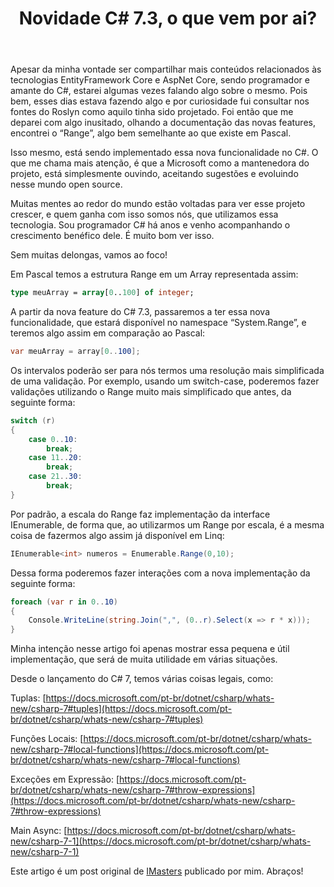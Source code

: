 ﻿---
title: "Novidade C# 7.3, o que vem por ai?"
comments: false
excerpt_separator: "Ler mais"
categories:
  - "C#"
  - "News"
tags:
  - "C#"
---

Apesar da minha vontade ser compartilhar mais conteúdos relacionados às tecnologias EntityFramework Core e AspNet Core, sendo programador e amante do C#, estarei algumas vezes falando algo sobre o mesmo.
Pois bem, esses dias estava fazendo algo e por curiosidade fui consultar nos fontes do Roslyn como aquilo tinha sido projetado. Foi então que me deparei com algo inusitado, olhando a documentação das novas features, encontrei o “Range”, algo bem semelhante ao que existe em Pascal.

Isso mesmo, está sendo implementado essa nova funcionalidade no C#. O que me chama mais atenção, é que a Microsoft como a mantenedora do projeto, está simplesmente ouvindo, aceitando sugestões e evoluindo nesse mundo open source.

Muitas mentes ao redor do mundo estão voltadas para ver esse projeto crescer, e quem ganha com isso somos nós, que utilizamos essa tecnologia. Sou programador C# há anos e venho acompanhando o crescimento benéfico dele. É muito bom ver isso.

Sem muitas delongas, vamos ao foco!

Em Pascal temos a estrutura Range em um Array representada assim:
  

```pascal
type meuArray = array[0..100] of integer;
```

A partir da nova feature do C# 7.3, passaremos a ter essa nova funcionalidade, que estará disponível no namespace “System.Range”, e teremos algo assim em comparação ao Pascal:

```csharp
var meuArray = array[0..100];
```

Os intervalos poderão ser para nós termos uma resolução mais simplificada de uma validação. Por exemplo, usando um switch-case, poderemos fazer validações utilizando o Range muito mais simplificado que antes, da seguinte forma:

```csharp
switch (r)
{
    case 0..10:
        break;
    case 11..20:
        break;
    case 21..30:
        break;
}
```

Por padrão, a escala do Range faz implementação da interface IEnumerable, de forma que, ao utilizarmos um Range por escala, é a mesma coisa de fazermos algo assim já disponível em Linq:

```csharp
IEnumerable<int> numeros = Enumerable.Range(0,10);
```

Dessa forma poderemos fazer interações com a nova implementação da seguinte forma:

```csharp
foreach (var r in 0..10)
{
    Console.WriteLine(string.Join(",", (0..r).Select(x => r * x)));
}
```

Minha intenção nesse artigo foi apenas mostrar essa pequena e útil implementação, que será de muita utilidade em várias situações.

Desde o lançamento do C# 7, temos várias coisas legais, como:

Tuplas:
[https://docs.microsoft.com/pt-br/dotnet/csharp/whats-new/csharp-7#tuples](https://docs.microsoft.com/pt-br/dotnet/csharp/whats-new/csharp-7#tuples)

Funções Locais:
[https://docs.microsoft.com/pt-br/dotnet/csharp/whats-new/csharp-7#local-functions](https://docs.microsoft.com/pt-br/dotnet/csharp/whats-new/csharp-7#local-functions)

Exceções em Expressão:
[https://docs.microsoft.com/pt-br/dotnet/csharp/whats-new/csharp-7#throw-expressions](https://docs.microsoft.com/pt-br/dotnet/csharp/whats-new/csharp-7#throw-expressions)

Main Async:
[https://docs.microsoft.com/pt-br/dotnet/csharp/whats-new/csharp-7-1](https://docs.microsoft.com/pt-br/dotnet/csharp/whats-new/csharp-7-1)

Este artigo é um post original de [IMasters](https://imasters.com.br/linguagens/c-sharp/novidades-no-c-7-3/?trace=1519021197&source=single) publicado por mim.
Abraços!
